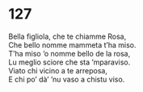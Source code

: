 # 127
  
Bella figliola, che te chiamme Rosa,  
Che bello nomme mammeta t’ha miso.  
T’ha miso ’o nomme bello de la rosa,  
Lu meglio sciore che sta ’mparaviso.  
Viato chi vicino a te arreposa,  
E chi po’ dà’ ’nu vaso a chistu viso.

